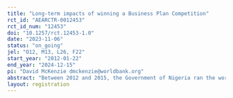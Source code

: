 ```yaml
---
title: "Long-term impacts of winning a Business Plan Competition"
rct_id: "AEARCTR-0012453"
rct_id_num: "12453"
doi: "10.1257/rct.12453-1.0"
date: "2023-11-06"
status: "on_going"
jel: "O12, M13, L26, F22"
start_year: "2012-01-22"
end_year: "2024-12-15"
pi: "David McKenzie dmckenzie@worldbank.org"
abstract: "Between 2012 and 2015, the Government of Nigeria ran the world’s largest business plan competition, giving away $180 million in grants to over 3,500 entrepreneurs. McKenzie (2017) studied the program’s first year, using an experiment in which  729 of the winners were randomly chosen from a pool of 1,841 semi-finalists, with each winner receiving a grant of around $50,000. Four rounds of follow-up surveys between 2012 and 2016 were used to measure the impacts of this program up to three years after all money had been received, and five years after entering.  The results showed large impacts on firm start-up, growth, innovation, and employment. This follow-on project aims to track these firms and entrepreneurs another 7 years later, making it 11 years after they applied. "
layout: registration
---
```


